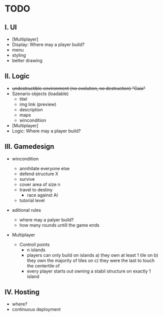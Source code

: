 # TODO
## I. UI
+  [Multiplayer]
+  Display: Where may a player build?
+  menu
+  styling
+  better drawing

## II. Logic
+ ~~undestructible environment (no evolution, no destruction) "Gaia"~~
+ Szenario objects (loadable)
    + titel
    + img link (preview)
    + description
    + maps
    + wincondition
+ [Multiplayer]
+  Logic: Where may a player build?


## III. Gamedesign
+ wincondition
    + annihilate everyone else
    + defend structure X
    + survive 
    + cover area of size n
    + travel to destiny
        + race against AI
    + tutorial level 

+ aditional rules
    + where may a palyer build?
    + how many rounds untill the game ends

+ Multiplayer
    + Controll points
        + n islands
        + players can only build on islands a) they own at least 1 tile on b) they own the majority of tiles on c) they were the last to touch the centertile of
        + every player starts out owning a stabil structure on exactly 1 island

## IV. Hosting
+ where?
+ continuous deployment